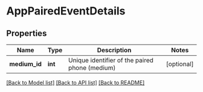 # AppPairedEventDetails

## Properties
Name | Type | Description | Notes
------------ | ------------- | ------------- | -------------
**medium_id** | **int** | Unique identifier of the paired phone (medium) | [optional] 

[[Back to Model list]](../README.md#documentation-for-models) [[Back to API list]](../README.md#documentation-for-api-endpoints) [[Back to README]](../README.md)


